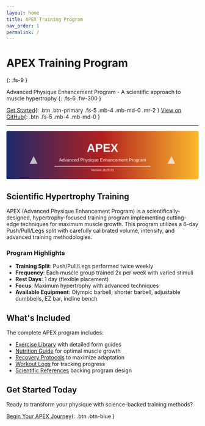 ```yaml
---
layout: home
title: APEX Training Program
nav_order: 1
permalink: /
---
```


# APEX Training Program
{: .fs-9 }

Advanced Physique Enhancement Program - A scientific approach to muscle hypertrophy
{: .fs-6 .fw-300 }

[Get Started](docs/getting-started){: .btn .btn-primary .fs-5 .mb-4 .mb-md-0 .mr-2 }
[View on GitHub](https://github.com/xdth/apex){: .btn .fs-5 .mb-4 .mb-md-0 }

---

<div align="center">
  <img src="https://raw.githubusercontent.com/xdth/apex/main/assets/images/apex-banner.svg" alt="APEX Training Program" width="800">
</div>

## Scientific Hypertrophy Training

APEX (Advanced Physique Enhancement Program) is a scientifically-designed, hypertrophy-focused training program implementing cutting-edge techniques for maximum muscle growth. This program utilizes a 6-day Push/Pull/Legs split with carefully calibrated volume, intensity, and advanced training methodologies.

### Program Highlights

- **Training Split**: Push/Pull/Legs performed twice weekly
- **Frequency**: Each muscle group trained 2x per week with varied stimuli
- **Rest Days**: 1 day (flexible placement)
- **Focus**: Maximum hypertrophy with advanced techniques
- **Available Equipment**: Olympic barbell, shorter barbell, adjustable dumbbells, EZ bar, incline bench

## What's Included

The complete APEX program includes:

- [Exercise Library](docs/exercise-library) with detailed form guides
- [Nutrition Guide](docs/nutrition-guide) for optimal muscle growth
- [Recovery Protocols](docs/recovery-protocols) to maximize adaptation
- [Workout Logs](docs/logs/) for tracking progress
- [Scientific References](docs/references) backing program design

## Get Started Today

Ready to transform your physique with science-backed training methods?

[Begin Your APEX Journey](docs/getting-started){: .btn .btn-blue }